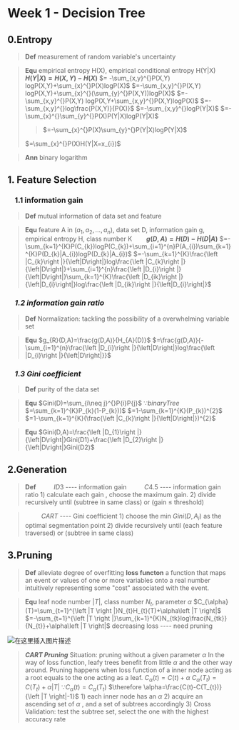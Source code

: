 ﻿# Week 1 - Decision Tree

## 0.Entropy
>**Def** measurement of random variable's uncertainty

>**Equ** empirical entropy H(X), empirical conditional entropy H(Y|X)
>&#8195;&#8195;**$H(Y|X) = H(X,Y) - H(X)$**
>$= -\sum_{x,y}^{}P(X,Y) logP(X,Y)+\sum_{x}^{}P(X)logP(X)$
>$=-\sum_{x,y}^{}P(X,Y) logP(X,Y)+\sum_{x}^{}(\sum_{y}^{}P(X,Y))logP(X)$
>$=-\sum_{x,y}^{}P(X,Y) logP(X,Y+\sum_{x,y}^{}P(X,Y)logP(X)$
>$=-\sum_{x,y}^{}log\frac{P(X,Y)}{P(X)}$
>$=-\sum_{x,y}^{}logP(Y|X)$
>$=-\sum_{x}^{}\sum_{y}^{}P(X)P(Y|X)logP(Y|X)$
>>$=-\sum_{x}^{}P(X)\sum_{y}^{}P(Y|X)logP(Y|X)$
>
>$=\sum_{x}^{}P(X)H(Y|X=x_{i})$

>**Ann** binary logarithm



## 1. Feature Selection
### &#8195;1.1 information gain
>**Def** mutual information of data set and feature

>**Equ** feature A in $(a_{1},a_{2},...,a_{n})$, data set D, information gain g, empirical entropy H, class number K
>&#8195;&#8195;**$g(D,A) = H(D) - H(D|A)$**
>$=-\sum_{k=1}^{K}P(C_{k})logP(C_{k})+\sum_{i=1}^{n}P(A_{i})\sum_{k=1}^{K}P(D_{k}|A_{i})logP(D_{k}|A_{i})$
>$=-\sum_{k=1}^{K}\frac{\left |C_{k}\right |}{\left|D\right|}log\frac{\left |C_{k}\right |}{\left|D\right|}+\sum_{i=1}^{n}\frac{\left |D_{i}\right |}{\left|D\right|}\sum_{k=1}^{K}\frac{\left |D_{ik}\right |}{\left|D_{i}\right|}log\frac{\left |D_{ik}\right |}{\left|D_{i}\right|}$

### &#8195;*1.2 information gain ratio*
>**Def** Normalization: tackling the possibility of a overwhelming variable set

>**Equ** $g_{R}(D,A)=\frac{g(D,A)}{H_{A}(D)}$
>$=\frac{g(D,A)}{-\sum_{i=1}^{n}\frac{\left |D_{i}\right |}{\left|D\right|}log\frac{\left |D_{i}\right |}{\left|D\right|}}$

### &#8195;*1.3 Gini coefficient*
>**Def** purity of the data set

>**Equ** $Gini(D)=\sum_{i\neq j}^{}P{i}P{j}$
>$\because binaryTree$
>$=\sum_{k=1}^{K}P_{k}(1-P_{k}))$
>$=1-\sum_{k=1}^{K}(P_{k})^{2}$
>$=1-\sum_{k=1}^{K}(\frac{\left |C_{k}\right |}{\left|D\right|})^{2}$

>**Equ** $Gini(D,A)=\frac{\left |D_{1}\right |}{\left|D\right|}Gini(D1)+\frac{\left |D_{2}\right |}{\left|D\right|}Gini(D2)$

## 2.Generation
>**Def** 
> &#8195; &#8195;  $ID3$ ----  information gain
> &#8195; &#8195;  $C4.5$ ----  information gain ratio
>$1)$ calculate each gain ,  choose the maximum gain. 
>$2)$ divide recursively until (subtree in same class) or (gain $\leq$ threshold)

> &#8195; &#8195;  $CART$ ---- Gini coefficient
> $1)$ choose the min $Gini(D,A_{i})$ as the optimal segmentation point
> $2)$ divide recursively until (each feature traversed) or (subtree in same class) 

## 3.Pruning
>**Def** alleviate degree of overfitting
>**loss functon** a function that maps an event or values of one or more variables onto a real number intuitively representing some "cost" associated with the event. 

>**Equ** leaf node number $\left |T \right|$, class number $N_{t}$, parameter $\alpha$
>$C_{\alpha}(T)=\sum_{t=1}^{\left |T  \right |}N_{t}H_{t}(T)+\alpha\left |T \right|$
>$=-\sum_{t=1}^{\left |T  \right |}\sum_{k=1}^{K}N_{tk}log\frac{N_{tk}}{N_{t}}+\alpha\left |T \right|$
>decreasing loss ---- need pruning
>
![在这里插入图片描述](https://img-blog.csdn.net/20181001190025572?watermark/2/text/aHR0cHM6Ly9ibG9nLmNzZG4ubmV0L3FxXzMzOTA3NDA4/font/5a6L5L2T/fontsize/400/fill/I0JBQkFCMA==/dissolve/70)

>**$CART$ $Pruning$**
>Situation: pruning without a given parameter $\alpha$
>In the way of loss function, leafy trees benefit from little $\alpha$ and the other way around.
>Pruning happens when loss function of a inner node acting as a root  equals to the one acting as a leaf.
>$C_{\alpha}(t)=C(t)+\alpha$
>$C_{\alpha}(T_{t})=C(T_{t})+\alpha\left |T \right|$
>$\because C_{\alpha}(t)=C_{\alpha}(T_{t})$
>$\therefore \alpha=\frac{C(t)-C(T_{t})}{\left |T \right|-1}$
> $1)$ each inner node has an $\alpha$
> $2)$ acquire an ascending set of $\alpha$ , and a set of subtrees accordingly
> $3)$ Cross Validation: test the subtree set, select the one with the highest accuracy rate
